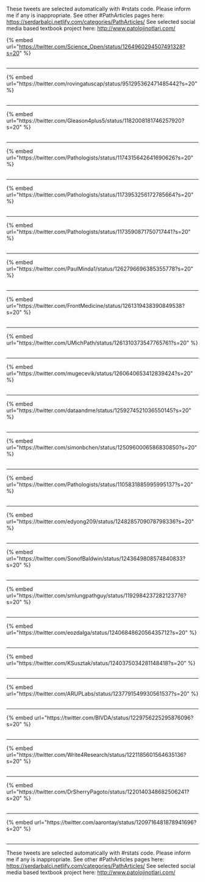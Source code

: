 

These tweets are selected automatically with #rstats code. Please inform me if any is inappropriate.
See other #PathArticles pages here: https://serdarbalci.netlify.com/categories/PathArticles/ 
See selected social media based textbook project here: http://www.patolojinotlari.com/

{% embed url="https://twitter.com/Science_Open/status/1264960294507491328?s=20" %}<br>
<br>
<hr>
{% embed url="https://twitter.com/rovingatuscap/status/951295362471485442?s=20" %}<br>
<br>
<hr>
{% embed url="https://twitter.com/Gleason4plus5/status/1182008181746257920?s=20" %}<br>
<br>
<hr>
{% embed url="https://twitter.com/Pathologists/status/1174315642641690626?s=20" %}<br>
<br>
<hr>
{% embed url="https://twitter.com/Pathologists/status/1173953256172785664?s=20" %}<br>
<br>
<hr>
{% embed url="https://twitter.com/Pathologists/status/1173590871750717441?s=20" %}<br>
<br>
<hr>
{% embed url="https://twitter.com/PaulMinda1/status/1262796696385355778?s=20" %}<br>
<br>
<hr>
{% embed url="https://twitter.com/FrontMedicine/status/1261319438390849538?s=20" %}<br>
<br>
<hr>
{% embed url="https://twitter.com/UMichPath/status/1261310373547765761?s=20" %}<br>
<br>
<hr>
{% embed url="https://twitter.com/mugecevik/status/1260640653412839424?s=20" %}<br>
<br>
<hr>
{% embed url="https://twitter.com/dataandme/status/1259274521036550145?s=20" %}<br>
<br>
<hr>
{% embed url="https://twitter.com/simonbchen/status/1250960006586830850?s=20" %}<br>
<br>
<hr>
{% embed url="https://twitter.com/Pathologists/status/1105831885995995137?s=20" %}<br>
<br>
<hr>
{% embed url="https://twitter.com/edyong209/status/1248285709078798336?s=20" %}<br>
<br>
<hr>
{% embed url="https://twitter.com/SonofBaldwin/status/1243649808574840833?s=20" %}<br>
<br>
<hr>
{% embed url="https://twitter.com/smlungpathguy/status/1192984237282123776?s=20" %}<br>
<br>
<hr>
{% embed url="https://twitter.com/eozdalga/status/1240684862056435712?s=20" %}<br>
<br>
<hr>
{% embed url="https://twitter.com/KSusztak/status/1240375034281148418?s=20" %}<br>
<br>
<hr>
{% embed url="https://twitter.com/ARUPLabs/status/1237791549930561537?s=20" %}<br>
<br>
<hr>
{% embed url="https://twitter.com/BIVDA/status/1229756225295876096?s=20" %}<br>
<br>
<hr>
{% embed url="https://twitter.com/Write4Research/status/1221185601564635136?s=20" %}<br>
<br>
<hr>
{% embed url="https://twitter.com/DrSherryPagoto/status/1220140348682506241?s=20" %}<br>
<br>
<hr>
{% embed url="https://twitter.com/aarontay/status/1209716481878941696?s=20" %}<br>
<br>
<hr>


These tweets are selected automatically with #rstats code. Please inform me if any is inappropriate.
See other #PathArticles pages here: https://serdarbalci.netlify.com/categories/PathArticles/ 
See selected social media based textbook project here: http://www.patolojinotlari.com/
